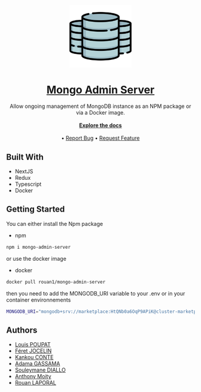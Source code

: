 <br/>
<p align="center" width="100%">
  <a href="https://github.com/Mongo-Admin-Server/mongo-admin-server">
    <img width="33%" src="/public/images/logo.png">
    <h1 align="center"> Mongo Admin Server</h1>
  </a>
<p align="center">
  Allow ongoing management of MongoDB instance as an NPM package or via a Docker image.
  </br>
  </br>
   <a href="https://github.com/Mongo-Admin-Server/mongo-admin-server"><strong>Explore the docs</strong></a>
    <br/>
    <br/>
<!--     <a href="https://github.com/metrikube/app">View Demo</a> -->
    •
    <a href="https://github.com/Mongo-Admin-Server/mongo-admin-server/issues">Report Bug</a>
    •
    <a href="https://github.com/Mongo-Admin-Server/mongo-admin-server/issues">Request Feature</a>
  </p>
</p>

## Built With

- NextJS
- Redux
- Typescript
- Docker

## Getting Started

You can either install the Npm package

- npm

```sh
npm i mongo-admin-server
```

or use the docker image

- docker

```sh
docker pull rouan1/mongo-admin-server
```

then you need to add the MONGODB_URI variable to your .env or in your container environnements

```sh
MONGODB_URI="mongodb+srv://marketplace:HtQNb0a6OqP9APiK@cluster-marketplace.shyjtqn.mongodb.net/?retryWrites=true&w=majority"
```

## Authors

- [Louis POUPAT](https://github.com/LePetitLouis)
- [Féret JOCELIN](https://github.com/Feret-Jocelin)
- [Kankou CONTE](https://github.com/CKankou04)
- [Adama GASSAMA](https://github.com/adagassama)
- [Souleymane DIALLO](https://github.com/souleymane-diallo)
- [Anthony Moity](https://github.com/MoityAnthony)
- [Rouan LAPORAL](https://github.com/RouanLaporal)
